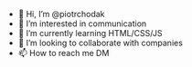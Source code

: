 - 👋 Hi, I’m @piotrchodak
- 👀 I’m interested in communication
- 🌱 I’m currently learning HTML/CSS/JS
- 💞️ I’m looking to collaborate with companies
- 📫 How to reach me DM

<!---
piotrchodak/piotrchodak is a ✨ special ✨ repository because its `README.md` (this file) appears on your GitHub profile.
You can click the Preview link to take a look at your changes.
--->

